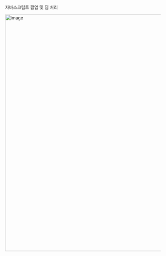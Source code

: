 <p>자바스크립트 팝업 및 딤 처리<p/>

<img width="763" alt="image" src="https://user-images.githubusercontent.com/116048289/196701261-4e15d3d3-b4a3-4a35-8dc7-626e45d7f6e1.png">
